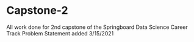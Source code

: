 # Capstone-2
All work done for 2nd capstone of the Springboard Data Science Career Track
Problem Statement added 3/15/2021
